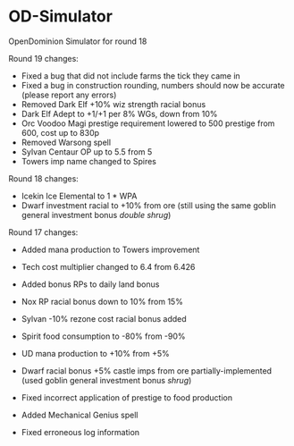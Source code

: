 # OD-Simulator

OpenDominion Simulator for round 18

Round 19 changes:
* Fixed a bug that did not include farms the tick they came in
* Fixed a bug in construction rounding, numbers should now be accurate (please report any errors)
* Removed Dark Elf +10% wiz strength racial bonus
* Dark Elf Adept to +1/+1 per 8% WGs, down from 10%
* Orc Voodoo Magi prestige requirement lowered to 500 prestige from 600, cost up to 830p
* Removed Warsong spell
* Sylvan Centaur OP up to 5.5 from 5
* Towers imp name changed to Spires

Round 18 changes:
* Icekin Ice Elemental to 1 * WPA
* Dwarf investment racial to +10% from ore (still using the same goblin general investment bonus *double shrug*)

Round 17 changes:
* Added mana production to Towers improvement
* Tech cost multiplier changed to 6.4 from 6.426
* Added bonus RPs to daily land bonus
* Nox RP racial bonus down to 10% from 15%
* Sylvan -10% rezone cost racial bonus added
* Spirit food consumption to -80% from -90%
* UD mana production to +10% from +5%
* Dwarf racial bonus +5% castle imps from ore partially-implemented (used goblin general investment bonus *shrug*)

* Fixed incorrect application of prestige to food production
* Added Mechanical Genius spell
* Fixed erroneous log information
